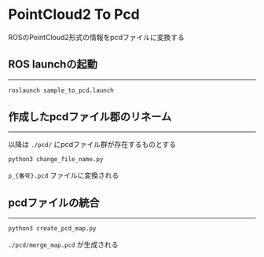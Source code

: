 # PointCloud2 To Pcd

ROSのPointCloud2形式の情報をpcdファイルに変換する

## ROS launchの起動

---

```bash
roslaunch sample_to_pcd.launch
```


## 作成したpcdファイル郡のリネーム

---

以降は `./pcd/` にpcdファイル群が存在するものとする <br>

```bash
python3 change_file_name.py
```

`p_{番号}.pcd` ファイルに変換される <br>


## pcdファイルの統合

---

```bash
python3 create_pcd_map.py
```

`./pcd/merge_map.pcd` が生成される<br>
